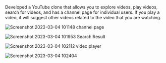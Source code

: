 Developed a YouTube clone that allows you to explore videos, play videos, search for videos, and has a channel page for individual users. If you play a video, it will suggest other videos related to the video that you are watching. 

![Screenshot 2023-03-04 101148](https://user-images.githubusercontent.com/86241333/222876211-080bf5c1-60a5-47e2-a487-4a085207f60d.png)
channel page 

![Screenshot 2023-03-04 101953](https://user-images.githubusercontent.com/86241333/222876397-1b3d02dc-e8b5-4511-b703-e1bc850931d7.png)
Search Result 

![Screenshot 2023-03-04 102112](https://user-images.githubusercontent.com/86241333/222876473-ec5a787d-a9ec-4ff0-acff-e5769dbe9616.png)
video player

![Screenshot 2023-03-04 102404](https://user-images.githubusercontent.com/86241333/222876573-ec29f108-80af-4a9a-8156-a9275ae66937.png)
